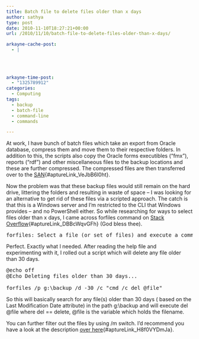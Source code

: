 ```yaml
---
title: Batch file to delete files older than x days
author: sathya
type: post
date: 2010-11-10T18:27:21+00:00
url: /2010/11/10/batch-file-to-delete-files-older-than-x-days/

arkayne-cache-post:
  - |
    
    
    
    
arkayne-time-post:
  - "1325789912"
categories:
  - Computing
tags:
  - backup
  - batch-file
  - command-line
  - commands

---
```

At work, I have bunch of batch files which take an export from Oracle database, compress them and move them to their respective folders. In addition to this, the scripts also copy the Oracle forms executibles (&#8220;fmx&#8221;), reports (&#8220;rdf&#8221;) and other miscellaneous files to the backup locations and these are further compressed. The compressed files are then transferred over to the [SAN][1]{#aptureLink_VeJbB6l0ht}.

<!--more-->

Now the problem was that these backup files would still remain on the hard drive, littering the folders and resulting in waste of space &#8211; I was looking for an alternative to get rid of these files via a scripted approach. The catch is that this is a Windows server and I&#8217;m restricted to the CLI that Windows provides &#8211; and no PowerShell either. So while researching for ways to select files older than x days, I came across forfiles command on [Stack Overflow][2]{#aptureLink_DBBcWqvGFh} (God bless thee).

<pre class="brush:bash">forfiles: Select a file (or set of files) and execute a command on each file.</pre>

Perfect. Exactly what I needed. After reading the help file and experimenting with it, I rolled out a script which will delete any file older than 30 days.

<pre class="brush:bash">@echo off
@Echo Deleting files older than 30 days...

forfiles /p g:\backup /d -30 /c "cmd /c del @file"</pre>

So this will basically search for any file(s) older than 30 days ( based on the Last Modification Date attribute) in the path g:\backup and will execute del @file where del == delete, @file is the variable which holds the filename.

You can further filter out the files by using /m switch. I&#8217;d recommend you have a look at the description [over here][3]{#aptureLink_H8f0VYDmJa}.

 [1]: http://en.wikipedia.org/wiki/Storage%20area%20network
 [2]: http://stackoverflow.com/q/51054/92837
 [3]: http://ss64.com/nt/forfiles.html

